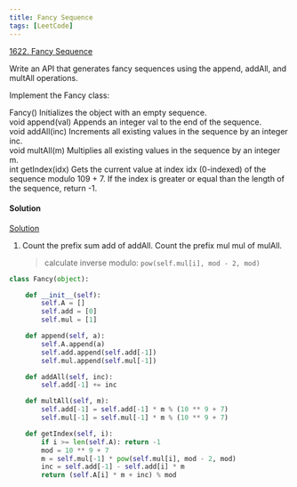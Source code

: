 ```yaml
---
title: Fancy Sequence
tags: [LeetCode]
---
```


[1622. Fancy Sequence](https://leetcode.com/problems/fancy-sequence/)

Write an API that generates fancy sequences using the append, addAll, and multAll operations.

Implement the Fancy class:

Fancy() Initializes the object with an empty sequence.  
void append(val) Appends an integer val to the end of the sequence.  
void addAll(inc) Increments all existing values in the sequence by an integer inc.  
void multAll(m) Multiplies all existing values in the sequence by an integer m.  
int getIndex(idx) Gets the current value at index idx (0-indexed) of the sequence modulo 109 + 7. If the index is greater or equal than the length of the sequence, return -1.  
#### Solution  
[Solution](https://leetcode.com/problems/fancy-sequence/discuss/898753/Python-Time-O(1)-for-each)
1. Count the prefix sum add of addAll. Count the prefix mul mul of mulAll.
    > calculate inverse modulo: `pow(self.mul[i], mod - 2, mod) `

```python
class Fancy(object):

    def __init__(self):
        self.A = []
        self.add = [0]
        self.mul = [1]

    def append(self, a):
        self.A.append(a)
        self.add.append(self.add[-1])
        self.mul.append(self.mul[-1])

    def addAll(self, inc):
        self.add[-1] += inc

    def multAll(self, m):
        self.add[-1] = self.add[-1] * m % (10 ** 9 + 7)
        self.mul[-1] = self.mul[-1] * m % (10 ** 9 + 7)

    def getIndex(self, i):
        if i >= len(self.A): return -1
        mod = 10 ** 9 + 7
        m = self.mul[-1] * pow(self.mul[i], mod - 2, mod) 
        inc = self.add[-1] - self.add[i] * m
        return (self.A[i] * m + inc) % mod
```